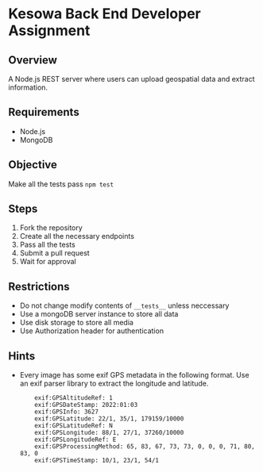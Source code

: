 # Kesowa Back End Developer Assignment

## Overview
A Node.js REST server where users can upload geospatial data and extract information.

## Requirements
- Node.js
- MongoDB

## Objective
Make all the tests pass `npm test`

## Steps
1. Fork the repository
2. Create all the necessary endpoints
3. Pass all the tests
4. Submit a pull request
5. Wait for approval

## Restrictions
- Do not change modify contents of `__tests__` unless neccessary
- Use a mongoDB server instance to store all data
- Use disk storage to store all media
- Use Authorization header for authentication

## Hints
- Every image has some exif GPS metadata in the following format. Use an exif parser library to extract the longitude and latitude.

    ```exif:GPSAltitude: 64022/1000
        exif:GPSAltitudeRef: 1
        exif:GPSDateStamp: 2022:01:03
        exif:GPSInfo: 3627
        exif:GPSLatitude: 22/1, 35/1, 179159/10000
        exif:GPSLatitudeRef: N
        exif:GPSLongitude: 88/1, 27/1, 37260/10000
        exif:GPSLongitudeRef: E
        exif:GPSProcessingMethod: 65, 83, 67, 73, 73, 0, 0, 0, 71, 80, 83, 0
        exif:GPSTimeStamp: 10/1, 23/1, 54/1
    ```